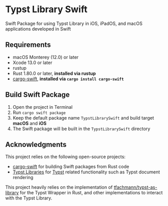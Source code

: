 # Typst Library Swift

Swift Package for using Typst Library in iOS, iPadOS, and macOS applications developed in Swift

## Requirements

- macOS Monterey (12.0) or later
- Xcode 13.0 or later
- rustup
- Rust 1.80.0 or later, **installed via rustup**
- [cargo-swift](https://crates.io/crates/cargo-swift), **installed via `cargo install cargo-swift`**

## Build Swift Package

1. Open the project in Terminal
2. Run `cargo swift package`
3. Keep the default package name `TypstLibrarySwift` and build target **macOS** and **iOS**
4. The Swift package will be built in the `TypstLibrarySwift` directory

## Acknowledgments

This project relies on the following open-source projects:

- [cargo-swift](https://github.com/antoniusnaumann/cargo-swift) for building Swift packages from Rust code
- [Typst Libraries](https://crates.io/crates/typst) for [Typst](https://typst.app) related functionality such as Typst document rendering

This project heavily relies on the implementation of [tfachmann/typst-as-library](https://github.com/tfachmann/typst-as-library)
for the Typst Wrapper in Rust, and other implementations to interact with the Typst Library.
